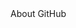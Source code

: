 <!doctype html>
<html>
      <title>Git Hub </title>
      <body>
            About GitHub
      </body>
</html>
